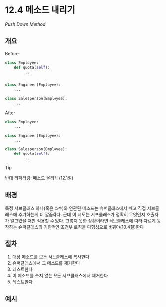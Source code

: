 # 12.4 메소드 내리기

_Push Down Method_

## 개요

Before

```python
class Employee:
    def quota(self):
        ...


class Engineer(Employee):
    ...

class Salesperson(Employee):
    ...
```

After

```python
class Employee:
    ...

class Engineer(Employee):
    ...

class Salesperson(Employee):
    def quota(self):
        ...
```

> [!TIP]
> 반대 리팩터링: 메소드 올리기 (12.1절)

## 배경

특정 서브클래스 하나(혹은 소수)와 연관된 메소드는 슈퍼클래스에서 빼고 직접 서브클래스에 추가하는게 더 깔끔하다.
근데 이 시도는 서프클래스가 정확히 무엇인지 호출자가 알고있을 때만 적용할 수 있다.
그렇지 못한 상황이라면 서브클래스에 따라 다르게 동작하는 슈퍼클래스의 기만적인 조건부 로직을 다형성으로 바꿔야(10.4절)한다

## 절차

1. 대상 메소드를 모든 서브클래스에 복사한다
2. 슈퍼클래스에서 그 메소드를 제거한다
3. 테스트한다
4. 이 메소드를 쓰지 않는 모든 서브클래스에서 제거한다
5. 테스트한다

## 예시
